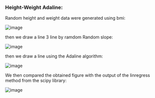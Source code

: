 ### Height-Weight Adaline:
Random height and weight data were generated using bmi:

![image](https://user-images.githubusercontent.com/83751182/129557706-e416d404-bb79-48ba-b542-2a1c0287bea4.png)


then we draw a line 3 line by ramdom Random slope:

![image](https://user-images.githubusercontent.com/83751182/129557837-e724596e-5795-49db-8375-46930515fc0c.png)

then we draw a line using the Adaline algorithm:

![image](https://user-images.githubusercontent.com/83751182/129557886-942f03ca-7780-4c17-96fa-0bbfd22c4852.png)

We then compared the obtained figure with the output of the linregress method from the scipy library:

![image](https://user-images.githubusercontent.com/83751182/129558125-8603ecaa-a128-48d1-9775-b7d0685b6660.png)

